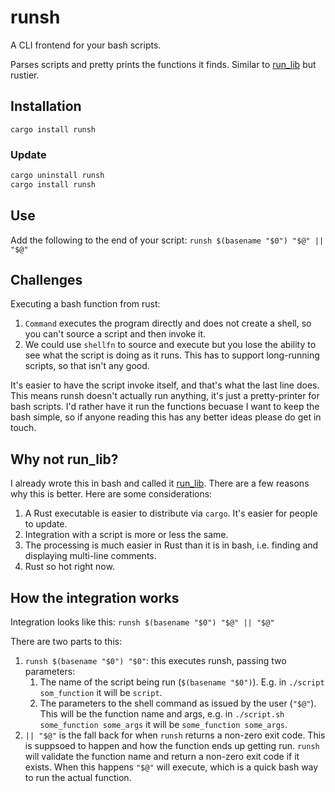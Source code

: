 # runsh

A CLI frontend for your bash scripts. 

Parses scripts and pretty prints the functions it finds. Similar to [run_lib](https://github.com/jamescoleuk/run_lib) but rustier.

## Installation
`cargo install runsh`

### Update
```bash
cargo uninstall runsh
cargo install runsh
```

## Use
Add the following to the end of your script:
```runsh $(basename "$0") "$@" || "$@"```

## Challenges

Executing a bash function from rust:
1. `Command` executes the program directly and does not create a shell, so you can't source a script and then invoke it.
2. We could use `shellfn` to source and execute but you lose the ability to see what the script is doing as it runs. This has to support long-running scripts, so that isn't any good.

It's easier to have the script invoke itself, and that's what the last line does. This means runsh doesn't actually run anything, it's just a pretty-printer for bash scripts. I'd rather have it run the functions becuase I want to keep the bash simple, so if anyone reading this has any better ideas please do get in touch.

## Why not run_lib?

I already wrote this in bash and called it [run_lib](https://github.com/jamescoleuk/run_lib). There are a few reasons why this is better. Here are some considerations:
1. A Rust executable is easier to distribute via `cargo`. It's easier for people to update. 
2. Integration with a script is more or less the same. 
3. The processing is much easier in Rust than it is in bash, i.e. finding and displaying multi-line comments. 
4. Rust so hot right now.

## How the integration works
Integration looks like this:
```runsh $(basename "$0") "$@" || "$@"```

There are two parts to this:
1. `runsh $(basename "$0") "$0"`: this executes runsh, passing two parameters: 
   1. The name of the script being run (`$(basename "$0")`). E.g. in `./script som_function` it will be `script`.
   2. The parameters to the shell command as issued by the user (`"$@"`). This will be the function name and args, e.g. in `./script.sh some_function some_args` it will be `some_function some_args`.
2. `|| "$@"` is the fall back for when `runsh` returns a non-zero exit code. This is suppsoed to happen and how the function ends up getting run. `runsh` will validate the function name and return a non-zero exit code if it exists. When this happens `"$@"` will execute, which is a quick bash way to run the actual function.